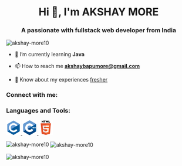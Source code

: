 <h1 align="center">Hi 👋, I'm AKSHAY MORE</h1>
<h3 align="center">A passionate with fullstack web developer from India</h3>

<p align="left"> <img src="https://komarev.com/ghpvc/?username=akshay-more10&label=Profile%20views&color=0e75b6&style=flat" alt="akshay-more10" /> </p>

- 🌱 I’m currently learning **Java**

- 📫 How to reach me **akshaybapumore@gmail.com**

- 📄 Know about my experiences [fresher](fresher)

<h3 align="left">Connect with me:</h3>
<p align="left">
</p>

<h3 align="left">Languages and Tools:</h3>
<p align="left"> <a href="https://www.cprogramming.com/" target="_blank" rel="noreferrer"> <img src="https://raw.githubusercontent.com/devicons/devicon/master/icons/c/c-original.svg" alt="c" width="40" height="40"/> </a> <a href="https://www.w3schools.com/cpp/" target="_blank" rel="noreferrer"> <img src="https://raw.githubusercontent.com/devicons/devicon/master/icons/cplusplus/cplusplus-original.svg" alt="cplusplus" width="40" height="40"/> </a> <a href="https://www.w3.org/html/" target="_blank" rel="noreferrer"> <img src="https://raw.githubusercontent.com/devicons/devicon/master/icons/html5/html5-original-wordmark.svg" alt="html5" width="40" height="40"/> </a> </p>

<p><img align="left" src="https://github-readme-stats.vercel.app/api/top-langs?username=akshay-more10&show_icons=true&locale=en&layout=compact" alt="akshay-more10" /></p>

<p>&nbsp;<img align="center" src="https://github-readme-stats.vercel.app/api?username=akshay-more10&show_icons=true&locale=en" alt="akshay-more10" /></p>

<p><img align="center" src="https://github-readme-streak-stats.herokuapp.com/?user=akshay-more10&" alt="akshay-more10" /></p>
